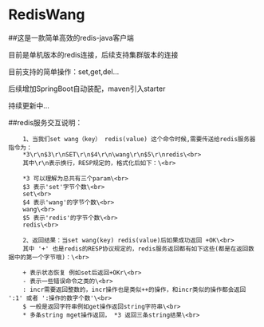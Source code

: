 # RedisWang

##这是一款简单高效的redis-java客户端


目前是单机版本的redis连接，后续支持集群版本的连接

目前支持的简单操作：set,get,del...

后续增加SpringBoot自动装配，maven引入starter

持续更新中...


##redis服务交互说明：

        1、当我们set wang（key） redis(value) 这个命令时候,需要传送给redis服务器指令为：
        *3\r\n$3\r\nSET\r\n$4\r\n\wang\r\n$5\r\nredis\<br> 
        其中\r\n表示换行，RESP规定的，格式化后如下：\<br> 
         
        *3 可以理解为总共有三个param\<br>  
        $3 表示'set'字节个数\<br>  
        set\<br>  
        $4 表示'wang'的字节个数\<br>  
        wang\<br>  
        $5 表示'redis'的字节个数\<br>  
        redis\<br>  
    
        2、返回结果：当set wang(key) redis(value)后如果成功返回 +OK\<br>  
        其中 '+' 也是redis的RESP协议规定的，redis服务返回都有如下这些(都是在返回数据中的第一个字节哦)：\<br>  
        
        + 表示状态恢复 例如set后返回+OKr\<br>  
        - 表示一些错误命令之类的\<br>  
        : incr需要返回整数的，incr操作也是类似++的操作，和incr类似的操作都会返回 ':1' 或者 ':操作的数字个数'\<br>  
        $ 一般是返回字符串例如get操作返回string字符串\<br>  
        * 多条string mget操作返回， *3 返回三条string结果\<br>  